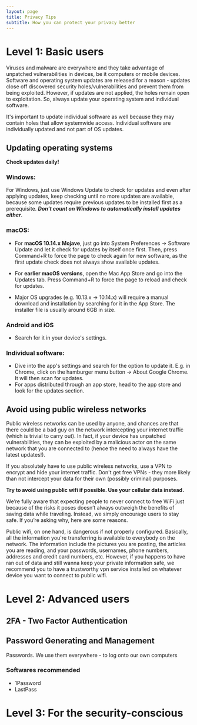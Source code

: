 ```yaml
---
layout: page
title: Privacy Tips
subtitle: How you can protect your privacy better
---
```


# Level 1: Basic users
Viruses and malware are everywhere and they take advantage of unpatched vulnerabilities in devices, be it computers or mobile devices. Software and operating system updates are released for a reason - updates close off discovered security holes/vulnerabilities and prevent them from being exploited. However, if updates are not applied, the holes remain open to exploitation. So, always update your operating system and individual software. 

It's important to update individual software as well because they may contain holes that allow systemwide access. Individual software are individually updated and not part of OS updates.

## Updating operating systems
**Check updates daily!**

### Windows:
For Windows, just use Windows Update to check for updates and even after applying updates, keep checking until no more updates are available, because some updates require previous updates to be installed first as a prerequisite. _**Don't count on Windows to automatically install updates either**_.

### macOS:
- For **macOS 10.14.x Mojave**, just go into System Preferences -> Software Update and let it check for updates by itself once first. Then, press Command+R to force the page to check again for new software, as the first update check does not always show available updates.

- For **earlier macOS versions**, open the Mac App Store and go into the Updates tab. Press Command+R to force the page to reload and check for updates.

- Major OS upgrades (e.g. 10.13.x -> 10.14.x) will require a manual download and installation by searching for it in the App Store. The installer file is usually around 6GB in size.

### Android and iOS
- Search for it in your device's settings.

### Individual software:
- Dive into the app's settings and search for the option to update it. E.g. in Chrome, click on the hamburger menu button -> About Google Chrome. It will then scan for updates.
- For apps distributed through an app store, head to the app store and look for the updates section.

## Avoid using public wireless networks
Public wireless networks can be used by anyone, and chances are that there could be a bad guy on the network intercepting your internet traffic (which is trivial to carry out). In fact, if your device has unpatched vulnerabilities, they can be exploited by a malicious actor on the same network that you are connected to (hence the need to always have the latest updates!).

If you absolutely have to use public wireless networks, use a VPN to encrypt and hide your internet traffic. Don't get free VPNs - they more likely than not intercept your data for their own (possibly criminal) purposes.



**Try to avoid using public wifi if possible. Use your cellular data instead.**

We’re fully aware that expecting people to never connect to free WiFi just because of the risks it poses doesn’t always outweigh the benefits of saving data while traveling. Instead, we simply encourage users to stay safe. If you’re asking why, here are some reasons.

Public wifi, on one hand, is dangerous if not properly configured. Basically, all the information you're transferring is available to everybody on the network. The information include the pictures you are posting, the articles you are reading, and your passwords, usernames, phone numbers, addresses and credit card numbers, etc. However, if you happens to have ran out of data and still wanna keep your private information safe, we recommend you to have a trustworthy vpn service installed on whatever device you want to connect to public wifi. 

# Level 2: Advanced users

## 2FA - Two Factor Authentication



## Password Generating and Management
Passwords. We use them everywhere - to log onto our own computers

### Softwares recommended

- 1Password
- LastPass

# Level 3: For the security-conscious


